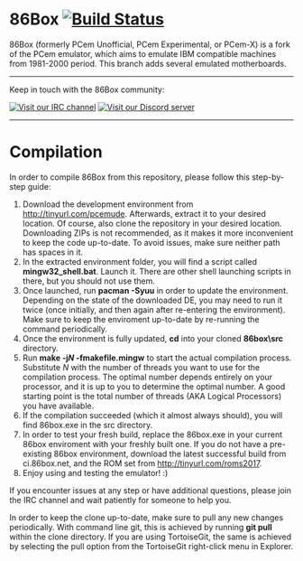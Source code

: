 # 86Box [![Build Status](http://ci.86box.net/job/86Box/badge/icon)](http://ci.86box.net/job/86Box)
86Box (formerly PCem Unofficial, PCem Experimental, or PCem-X) is a fork of the PCem emulator, which aims to emulate IBM compatible machines from 1981-2000 period. This branch adds several emulated motherboards.

---
Keep in touch with the 86Box community:

[![Visit our IRC channel](https://kiwiirc.com/buttons/irc.rol.im/softhistory.png)](https://kiwiirc.com/client/irc.rol.im/?nick=86box|?#softhistory) [![Visit our Discord server](https://discordapp.com/api/guilds/262614059009048590/embed.png)](https://discord.gg/Es3TnUH)

---
# Compilation
In order to compile 86Box from this repository, please follow this step-by-step guide:
1) Download the development environment from http://tinyurl.com/pcemude. Afterwards, extract it to your desired location.  Of course, also clone the repository in your desired location. Downloading ZIPs is not recommended, as it makes it more inconvenient to keep the code up-to-date. To avoid issues, make sure neither path has spaces in it. 
2) In the extracted environment folder, you will find a script called **mingw32_shell.bat**. Launch it. There are other shell launching scripts in there, but you should not use them.
3) Once launched, run **pacman -Syuu** in order to update the environment. Depending on the state of the downloaded DE, you may need to run it twice (once initially, and then again after re-entering the environment). Make sure to keep the enviroment up-to-date by re-running the command periodically.
4) Once the environment is fully updated, **cd** into your cloned **86box\src** directory.
5) Run **make -j*N* -fmakefile.mingw** to start the actual compilation process. Substitute *N* with the number of threads you want to use for the compilation process. The optimal number depends entirely on your processor, and it is up to you to determine the optimal number. A good starting point is the total number of threads (AKA Logical Processors) you have available.
6) If the compilation succeeded (which it almost always should), you will find 86box.exe in the src directory.
7) In order to test your fresh build, replace the 86box.exe in your current 86box enviroment with your freshly built one. If you do not have a pre-existing 86box environment, download the latest successful build from ci.86box.net, and the ROM set from http://tinyurl.com/roms2017. 
8) Enjoy using and testing the emulator! :)

If you encounter issues at any step or have additional questions, please join the IRC channel and wait patiently for someone to help you.

In order to keep the clone up-to-date, make sure to pull any new changes periodically. With command line git, this is achieved by running **git pull** within the clone directory. If you are using TortoiseGit, the same is achieved by selecting the pull option from the TortoiseGit right-click menu in Explorer.

